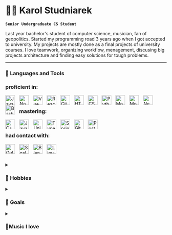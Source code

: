 # 🕺🏻 Karol Studniarek

**`Senior Undergraduate CS Student`**


Last year bachelor's student of computer science, musician, fan of geopolitics. Started my programming road 3 years ago when I got accepted to university. My projects are mostly done as a final projects of university courses. I love teamwork, organizing workflow, menagement, discusing big projects architecture and finding easy solutions for  tough problems.

---

### 🧰 Languages and Tools
<h3> proficient in: </h3>
<img align="left" alt="JavaScript" width="30px" style="padding-right:10px;" src="https://cdn.jsdelivr.net/gh/devicons/devicon/icons/javascript/javascript-plain.svg" />
<img align="left" alt="NodeJS" width="30px" style="padding-right:10px;" src="https://cdn.jsdelivr.net/gh/devicons/devicon/icons/nodejs/nodejs-original.svg" />
<img align="left" alt="Vue" width="30px" style="padding-right:10px;" src="https://cdn.jsdelivr.net/gh/devicons/devicon@latest/icons/vuejs/vuejs-original.svg" />
<img align="left" alt="React" width="30px" style="padding-right:10px;" src="https://cdn.jsdelivr.net/gh/devicons/devicon/icons/react/react-original.svg" />
<img align="left" alt="Git" width="30px" style="padding-right:10px;" src="https://cdn.jsdelivr.net/gh/devicons/devicon/icons/git/git-original.svg" />
<img align="left" alt="HTML" width="30px" style="padding-right:10px;" src="https://cdn.jsdelivr.net/gh/devicons/devicon/icons/html5/html5-plain.svg" />
<img align="left" alt="CSS" width="30px" style="padding-right:10px;" src="https://cdn.jsdelivr.net/gh/devicons/devicon/icons/css3/css3-plain.svg" />
<img align="left" alt="Python" width="30px" style="padding-right:10px;" src="https://cdn.jsdelivr.net/gh/devicons/devicon/icons/python/python-plain.svg" />
<img align="left" alt="MongoDB" width="30px" style="padding-right:10px;" src="https://cdn.jsdelivr.net/gh/devicons/devicon@latest/icons/mongodb/mongodb-original.svg" />
<img align="left" alt="MongoDB" width="30px" style="padding-right:10px;" src="https://cdn.jsdelivr.net/gh/devicons/devicon@latest/icons/docker/docker-original.svg" />
<img align="left" alt="Neo4j" width="30px" style="padding-right:10px;" src="https://cdn.jsdelivr.net/gh/devicons/devicon@latest/icons/neo4j/neo4j-original.svg" />
<img align="left" alt="Bash" width="30px" style="padding-right:10px;" src="https://cdn.jsdelivr.net/gh/devicons/devicon/icons/bash/bash-original.svg" />
<br>
<h3> mastering: </h3>
<img align="left" alt="C++" width="30px" style="padding-right:10px;" src="https://cdn.jsdelivr.net/gh/devicons/devicon@latest/icons/cplusplus/cplusplus-plain.svg" />
<img align="left" alt="Java" width="30px" style="padding-right:10px;" src="https://cdn.jsdelivr.net/gh/devicons/devicon/icons/java/java-original.svg"/>
<img align="left" alt="Unity" width="30px" style="padding-right:10px;" src="https://cdn.jsdelivr.net/gh/devicons/devicon@latest/icons/unity/unity-original.svg" />
<img align="left" alt="TypeScript" width="30px" style="padding-right:10px;" src="https://cdn.jsdelivr.net/gh/devicons/devicon/icons/typescript/typescript-plain.svg" />
<img align="left" alt="Spring" width="30px" style="padding-right:10px;" src="https://cdn.jsdelivr.net/gh/devicons/devicon/icons/spring/spring-original.svg" />
<img align="left" alt="GitHub" width="30px" style="padding-right:10px;" src="https://cdn.jsdelivr.net/gh/devicons/devicon@latest/icons/github/github-original.svg" />
<img align="left" alt="PostgreSQL" width="30px" style="padding-right:10px;" src="https://cdn.jsdelivr.net/gh/devicons/devicon@latest/icons/postgresql/postgresql-original.svg" />
<br>
<h3> had contact with: </h3>
<img align="left" alt="Golang" width="30px" style="padding-right:10px;" src="https://cdn.jsdelivr.net/gh/devicons/devicon@latest/icons/go/go-original.svg" />
<img align="left" alt="Scala" width="30px" style="padding-right:10px;" src="https://cdn.jsdelivr.net/gh/devicons/devicon@latest/icons/scala/scala-original.svg" />
<img align="left" alt="Blender" width="30px" style="padding-right:10px;" src="https://cdn.jsdelivr.net/gh/devicons/devicon@latest/icons/blender/blender-original.svg" />
<img align="left" alt="Linux" width="30px" style="padding-right:10px;" src="https://cdn.jsdelivr.net/gh/devicons/devicon/icons/linux/linux-original.svg" />
<br />

#
<details>
 <summary><h3>🤌 Hobbies</h3></summary>
  🧗🏻 Indoor climbing
  <br>
  🎸 Music playing & production
  <br>
  ⛷ Ski
  <br>
  👨🏻‍🍳 Cooking & tasting 
</details>
<details>
 <summary><h3>🏹 Goals</h3></summary>
  🏢 Find an internship and my first job!!
  <br>
  💿 Record an LP
  <br>
  🇫🇷 Learn French
  <br>
  💪 Lift 60kg on bench
</details>
<details>
 <summary><h3>🎵Music I love</h3></summary>
 <a href="https://open.spotify.com/artist/6XYvaoDGE0VmRt83Jss9Sn?si=MM0P9I6WRZ-zq5iGfLGXQA"> King gizzard & the lizzard wizzard</a><br>
 <a href="https://open.spotify.com/artist/44XzG6GoJZNtkIGW19hsUK?si=7q54zpH_SjqDl_lGLS3Uwg"> Tommy Cash</a><br>
 <a href="https://open.spotify.com/album/5umfbilwNkvJaWgOoMXnMk?si=JViVYriITAuC0u5jyFXUHA"> Best of Andrzej Zaucha</a><br>
 <a href="https://open.spotify.com/artist/2YZyLoL8N0Wb9xBt1NhZWg?si=c43da2309b124037"> Kendrick Lamar</a><br>
</details>
